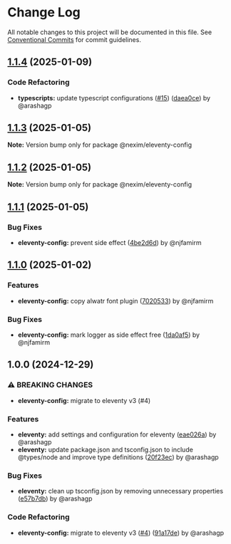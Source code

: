 # Change Log

All notable changes to this project will be documented in this file.
See [Conventional Commits](https://conventionalcommits.org) for commit guidelines.

## [1.1.4](https://github.com/the-nexim/web-app-toolkit/compare/@nexim/eleventy-config@1.1.3...@nexim/eleventy-config@1.1.4) (2025-01-09)

### Code Refactoring

* **typescripts:** update typescript configurations ([#15](https://github.com/the-nexim/web-app-toolkit/issues/15)) ([daea0ce](https://github.com/the-nexim/web-app-toolkit/commit/daea0ceaf35c238f477f5a671186241e51715f18)) by @arashagp

## [1.1.3](https://github.com/the-nexim/web-app-toolkit/compare/@nexim/eleventy-config@1.1.2...@nexim/eleventy-config@1.1.3) (2025-01-05)

**Note:** Version bump only for package @nexim/eleventy-config

## [1.1.2](https://github.com/the-nexim/web-app-toolkit/compare/@nexim/eleventy-config@1.1.1...@nexim/eleventy-config@1.1.2) (2025-01-05)

**Note:** Version bump only for package @nexim/eleventy-config

## [1.1.1](https://github.com/the-nexim/web-app-toolkit/compare/@nexim/eleventy-config@1.1.0...@nexim/eleventy-config@1.1.1) (2025-01-05)

### Bug Fixes

* **eleventy-config:** prevent side effect ([4be2d6d](https://github.com/the-nexim/web-app-toolkit/commit/4be2d6d5c645420030c85f65cab4119219480d07)) by @njfamirm

## [1.1.0](https://github.com/the-nexim/web-app-toolkit/compare/@nexim/eleventy-config@1.0.0...@nexim/eleventy-config@1.1.0) (2025-01-02)

### Features

* **eleventy-config:** copy alwatr font plugin ([7020533](https://github.com/the-nexim/web-app-toolkit/commit/70205331d2e4a2ef131be6ce441839afb088378f)) by @njfamirm

### Bug Fixes

* **eleventy-config:** mark logger as side effect free ([1da0af5](https://github.com/the-nexim/web-app-toolkit/commit/1da0af51596f5afe022c16ce9c1a6f4aa2f85b34)) by @njfamirm

## 1.0.0 (2024-12-29)

### ⚠ BREAKING CHANGES

* **eleventy-config:** migrate to eleventy v3 (#4)

### Features

* **eleventy:** add settings and configuration for eleventy ([eae026a](https://github.com/the-nexim/web-application-toolkit/commit/eae026aa9596a2c3090e211a2e07436dfc88a2f5)) by @arashagp
* **eleventy:** update package.json and tsconfig.json to include @types/node and improve type definitions ([20f23ec](https://github.com/the-nexim/web-application-toolkit/commit/20f23ec8486d1c8e7d1b28e54dad9c5350d82cf3)) by @arashagp

### Bug Fixes

* **eleventy:** clean up tsconfig.json by removing unnecessary properties ([e57b7db](https://github.com/the-nexim/web-application-toolkit/commit/e57b7db59dc4f4bb813e354291978a9bf8865219)) by @arashagp

### Code Refactoring

* **eleventy-config:** migrate to eleventy v3 ([#4](https://github.com/the-nexim/web-application-toolkit/issues/4)) ([91a17de](https://github.com/the-nexim/web-application-toolkit/commit/91a17def5e87061cd84f2d0c3dc245ba68c79535)) by @arashagp
